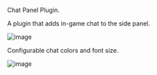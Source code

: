 Chat Panel Plugin.

A plugin that adds in-game chat to the side panel.

![image](https://github.com/Yenof/Chat-Panel/assets/122739279/0cf70f0f-879d-4328-b989-43587e80991c)



Configurable chat colors and font size.


![image](https://github.com/Yenof/Chat-Panel/assets/122739279/aa1773af-3375-45d9-8375-d49aa5ca6a79)
